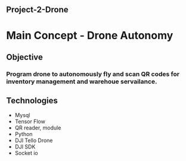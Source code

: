 ## Project-2-Drone


# Main Concept - Drone Autonomy

## Objective 

### Program drone to autonomously fly and scan QR codes for inventory management and warehoue servailance.

## Technologies

- Mysql
- Tensor Flow
- QR reader, module
- Python
- DJI Tello Drone
- DJI SDK
- Socket io





